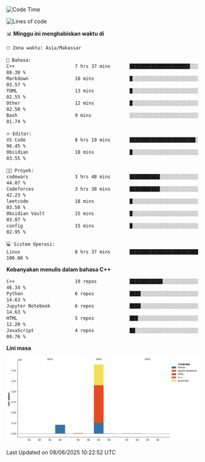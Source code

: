 <!--START_SECTION:waka-->
![Code Time](http://img.shields.io/badge/Code%20Time-264%20hrs%2016%20mins-blue)

![Lines of code](https://img.shields.io/badge/Sejak%20Hello%20World%20aku%20telah%20menulis-1.9%20million%20baris%20kode-blue)

📊 **Minggu ini menghabiskan waktu di** 

```text
🕑︎ Zona waktu: Asia/Makassar

💬 Bahasa: 
C++                      7 hrs 37 mins       ██████████████████████░░░   88.38 % 
Markdown                 18 mins             █░░░░░░░░░░░░░░░░░░░░░░░░   03.57 % 
TOML                     13 mins             █░░░░░░░░░░░░░░░░░░░░░░░░   02.55 % 
Other                    12 mins             █░░░░░░░░░░░░░░░░░░░░░░░░   02.50 % 
Bash                     9 mins              ░░░░░░░░░░░░░░░░░░░░░░░░░   01.74 % 

🔥 Editor: 
VS Code                  8 hrs 19 mins       ████████████████████████░   96.45 % 
Obsidian                 18 mins             █░░░░░░░░░░░░░░░░░░░░░░░░   03.55 % 

🐱‍💻 Proyek: 
codewars                 3 hrs 48 mins       ███████████░░░░░░░░░░░░░░   44.07 % 
Codeforces               3 hrs 38 mins       ███████████░░░░░░░░░░░░░░   42.23 % 
leetcode                 18 mins             █░░░░░░░░░░░░░░░░░░░░░░░░   03.50 % 
Obsidian Vault           15 mins             █░░░░░░░░░░░░░░░░░░░░░░░░   03.07 % 
config                   15 mins             █░░░░░░░░░░░░░░░░░░░░░░░░   02.95 % 

💻 Sistem Operasi: 
Linux                    8 hrs 37 mins       █████████████████████████   100.00 % 
```

**Kebanyakan menulis dalam bahasa C++** 

```text
C++                      19 repos            ████████████░░░░░░░░░░░░░   46.34 % 
Python                   6 repos             ████░░░░░░░░░░░░░░░░░░░░░   14.63 % 
Jupyter Notebook         6 repos             ████░░░░░░░░░░░░░░░░░░░░░   14.63 % 
HTML                     5 repos             ███░░░░░░░░░░░░░░░░░░░░░░   12.20 % 
JavaScript               4 repos             ██░░░░░░░░░░░░░░░░░░░░░░░   09.76 % 
```



**Lini masa**

![Lines of Code chart](https://raw.githubusercontent.com/yusuf601/yusuf601/main/assets/bar_graph.png)


 Last Updated on 08/06/2025 10:22:52 UTC
<!--END_SECTION:waka-->

